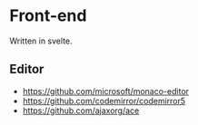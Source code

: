 # Front-end

Written in svelte.

## Editor

- https://github.com/microsoft/monaco-editor
- https://github.com/codemirror/codemirror5
- https://github.com/ajaxorg/ace
